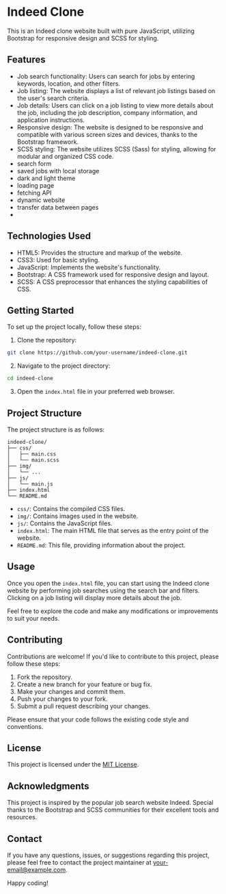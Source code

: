 # Indeed Clone

This is an Indeed clone website built with pure JavaScript, utilizing Bootstrap for responsive design and SCSS for styling.

## Features

- Job search functionality: Users can search for jobs by entering keywords, location, and other filters.
- Job listing: The website displays a list of relevant job listings based on the user's search criteria.
- Job details: Users can click on a job listing to view more details about the job, including the job description, company information, and application instructions.
- Responsive design: The website is designed to be responsive and compatible with various screen sizes and devices, thanks to the Bootstrap framework.
- SCSS styling: The website utilizes SCSS (Sass) for styling, allowing for modular and organized CSS code.
- search form
- saved jobs with local storage
- dark and light theme
- loading page
- fetching API
- dynamic website
- transfer data between pages
-  

## Technologies Used

- HTML5: Provides the structure and markup of the website.
- CSS3: Used for basic styling.
- JavaScript: Implements the website's functionality.
- Bootstrap: A CSS framework used for responsive design and layout.
- SCSS: A CSS preprocessor that enhances the styling capabilities of CSS.

## Getting Started

To set up the project locally, follow these steps:

1. Clone the repository:

```bash
git clone https://github.com/your-username/indeed-clone.git
```

2. Navigate to the project directory:

```bash
cd indeed-clone
```

3. Open the `index.html` file in your preferred web browser.

## Project Structure

The project structure is as follows:

```
indeed-clone/
├── css/
│   ├── main.css
│   └── main.scss
├── img/
│   └── ...
├── js/
│   └── main.js
├── index.html
└── README.md
```

- `css/`: Contains the compiled CSS files.
- `img/`: Contains images used in the website.
- `js/`: Contains the JavaScript files.
- `index.html`: The main HTML file that serves as the entry point of the website.
- `README.md`: This file, providing information about the project.

## Usage

Once you open the `index.html` file, you can start using the Indeed clone website by performing job searches using the search bar and filters. Clicking on a job listing will display more details about the job.

Feel free to explore the code and make any modifications or improvements to suit your needs.

## Contributing

Contributions are welcome! If you'd like to contribute to this project, please follow these steps:

1. Fork the repository.
1. Create a new branch for your feature or bug fix.
1. Make your changes and commit them.
1. Push your changes to your fork.
1. Submit a pull request describing your changes.

Please ensure that your code follows the existing code style and conventions.

## License

This project is licensed under the [MIT License](LICENSE).

## Acknowledgments

This project is inspired by the popular job search website Indeed. Special thanks to the Bootstrap and SCSS communities for their excellent tools and resources.

## Contact

If you have any questions, issues, or suggestions regarding this project, please feel free to contact the project maintainer at [your-email@example.com](mailto:your-email@example.com).

Happy coding!

